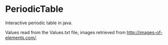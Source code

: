 # PeriodicTable
Interactive periodic table in java. 


Values read from the Values.txt file, images retrieved from http://images-of-elements.com/.
